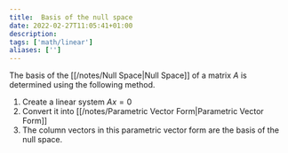 ```yaml
---
title:  Basis of the null space
date: 2022-02-27T11:05:41+01:00
description: 
tags: ['math/linear']
aliases: ['']
---
```

The basis of the [[/notes/Null Space|Null Space]] of a matrix $A$ is determined using the following method.
 
 1. Create a linear system $Ax = 0$
 2. Convert it into [[/notes/Parametric Vector Form|Parametric Vector Form]]
 3. The column vectors in this parametric vector form are the basis of the null space.